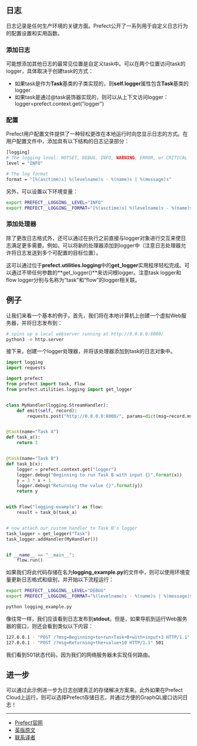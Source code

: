 ## 日志

日志记录是任何生产环境的关键方面。Prefect公开了一系列用于自定义日志行为的配置设置和实用函数。

### 添加日志

可能想添加其他日志的最常见位置是自定义task中。可以在两个位置访问task的logger，具体取决于创建task的方式：

 - 如果task是作为**Task**基类的子类实现的，则**self.logger**属性包含**Task**基类的logger
 - 如果task是通过@task装饰器实现的，则可以从上下文访问logger：logger=prefect.context.get("logger")

### 配置

Prefect用户配置文件提供了一种轻松更改在本地运行时向您显示日志的方式。在用户配置文件中，添加具有以下结构的日志记录部分：

````bash
[logging]
# The logging level: NOTSET, DEBUG, INFO, WARNING, ERROR, or CRITICAL
level = "INFO"

# The log format
format = "[%(asctime)s] %(levelname)s - %(name)s | %(message)s"
````

另外，可以设置以下环境变量：

````bash
export PREFECT__LOGGING__LEVEL="INFO"
export PREFECT__LOGGING__FORMAT="[%(asctime)s] %(levelname)s - %(name)s | %(message)s"
````

### 添加处理器

除了更改日志格式外，还可以通过在执行之前直接与logger对象进行交互来使日志满足更多需要。例如，可以将新的处理器添加到logger中（注意日志处理器允许将日志发送到多个可配置的目标位置）。

这可以通过位于**prefect.utilities.logging**中的**get_logger**实用程序轻松完成。可以通过不带任何参数的**get_logger()**来访问根logger。注意task logger和flow logger分别与名称为“task”和“flow”的logger相关联。

## 例子

让我们来看一个基本的例子。首先，我们将在本地计算机上创建一个虚拟Web服务器，并将日志发布到：

````bash
# spins up a local webserver running at http://0.0.0.0:8000/
python3 -m http.server
````

接下来，创建一个logger处理器，并将该处理器添加到task的日志对象中。

````Python
import logging
import requests

import prefect
from prefect import task, Flow
from prefect.utilities.logging import get_logger


class MyHandler(logging.StreamHandler):
    def emit(self, record):
        requests.post("http://0.0.0.0:8000/", params=dict(msg=record.msg))


@task(name="Task A")
def task_a():
    return 3


@task(name="Task B")
def task_b(x):
    logger = prefect.context.get("logger")
    logger.debug("Beginning to run Task B with input {}".format(x))
    y = 3 * x + 1
    logger.debug("Returning the value {}".format(y))
    return y


with Flow("logging-example") as flow:
    result = task_b(task_a)


# now attach our custom handler to Task B's logger
task_logger = get_logger("Task")
task_logger.addHandler(MyHandler())


if __name__ == "__main__":
    flow.run()
````

如果我们将此代码存储在名为**logging_example.py**的文件中，则可以使用环境变量更新日志格式和级别，并开始以下流程运行：

````bash
export PREFECT__LOGGING__LEVEL="DEBUG"
export PREFECT__LOGGING__FORMAT="%(levelname)s - %(name)s | %(message)s"

python logging_example.py
````

像往常一样，我们应该看到日志发布到**stdout**。但是，如果导航到运行Web服务器的窗口，则还会看到类似以下内容：

````bash
127.0.0.1 - "POST /?msg=Beginning+to+run+Task+B+with+input+3 HTTP/1.1" 501
127.0.0.1 - "POST /?msg=Returning+the+value+10 HTTP/1.1" 501
````

我们看到501状态代码，因为我们的网络服务器未实现任何路由。

## 进一步

可以通过此示例进一步为日志创建真正的存储解决方案来。此外如果在Prefect Cloud上运行，则可以选择Prefect存储日志，并通过方便的GraphQL接口访问日志！

***

- [Prefect官网](https://www.prefect.io/)
- [英版原文](https://docs.prefect.io/core/advanced_tutorials/custom-logs.html)
- [联系译者](https://github.com/listen-lavender)
